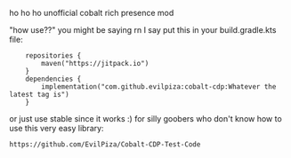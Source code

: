 ho ho ho unofficial cobalt rich presence mod

"how use??" you might be saying rn
I say put this in your build.gradle.kts file:
```idk
    repositories {
        maven("https://jitpack.io")
    }
    dependencies {
        implementation("com.github.evilpiza:cobalt-cdp:Whatever the latest tag is")
    }
```
or just use stable since it works :)
for silly goobers who don't know how to use this very easy library:
```yes
https://github.com/EvilPiza/Cobalt-CDP-Test-Code
```

